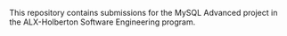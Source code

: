 This repository contains submissions for the MySQL Advanced project in the ALX-Holberton Software Engineering program.
